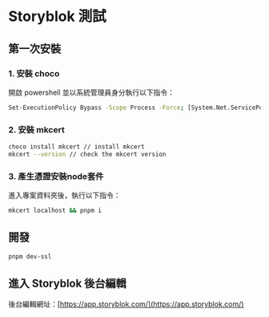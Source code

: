 # Storyblok 測試

## 第一次安裝

### 1. 安裝 choco

開啟 powershell 並以系統管理員身分執行以下指令：

```bash
Set-ExecutionPolicy Bypass -Scope Process -Force; [System.Net.ServicePointManager]::SecurityProtocol = [System.Net.ServicePointManager]::SecurityProtocol -bor 3072; iex ((New-Object System.Net.WebClient).DownloadString('https://community.chocolatey.org/install.ps1'))
```

### 2. 安裝 mkcert

```bash
choco install mkcert // install mkcert
mkcert --version // check the mkcert version

```

### 3. 產生憑證安裝node套件

進入專案資料夾後，執行以下指令：

```bash
mkcert localhost && pnpm i
```

## 開發

```bash
pnpm dev-ssl
```

## 進入 Storyblok 後台編輯

後台編輯網址：[https://app.storyblok.com/](https://app.storyblok.com/)